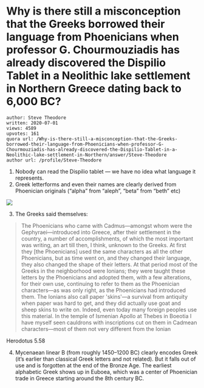 # Why is there still a misconception that the Greeks borrowed their language from Phoenicians when professor G. Chourmouziadis has already discovered the Dispilio Tablet in a Neolithic lake settlement in Northern Greece dating back to 6,000 BC?

	author: Steve Theodore
	written: 2020-07-01
	views: 4589
	upvotes: 161
	quora url: /Why-is-there-still-a-misconception-that-the-Greeks-borrowed-their-language-from-Phoenicians-when-professor-G-Chourmouziadis-has-already-discovered-the-Dispilio-Tablet-in-a-Neolithic-lake-settlement-in-Northern/answer/Steve-Theodore
	author url: /profile/Steve-Theodore


1. Nobody can read the Dispilio tablet — we have no idea what language it represents.
2. Greek letterforms and even their names are clearly derived from Phoenician originals (“alpha” from “aleph”, “beta” from “beth” etc)

![](https://qph.fs.quoracdn.net/main-qimg-720d8f375c280217539f77a1c5282682)

3. The Greeks said themselves:

> The Phoenicians who came with Cadmus—amongst whom were the Gephyraei—introduced into Greece, after their settlement in the country, a number of accomplishments, of which the most important was writing, an art till then, I think, unknown to the Greeks. At first they [the Phoenicians] used the same characters as all the other Phoenicians, but as time went on, and they changed their language, they also changed the shape of their letters. At that period most of the Greeks in the neighborhood were Ionians; they were taught these letters by the Phoenicians and adopted them, with a few alterations, for their own use, continuing to refer to them as the Phoenician characters—as was only right, as the Phoenicians had introduced them. The Ionians also call paper 'skins'—a survival from antiquity when paper was hard to get, and they did actually use goat and sheep skins to write on. Indeed, even today many foreign peoples use this material. In the temple of Ismenian Apollo at Thebes in Boeotia I have myself seen cauldrons with inscriptions cut on them in Cadmean characters—most of them not very different from the Ionian

Herodotus 5.58

4. Mycenaean linear B (from roughly 1450–1200 BC) clearly encodes Greek (it’s earlier than classical Greek letters and not related). But it falls out of use and is forgotten at the end of the Bronze Age. The earliest alphabetic Greek shows up in Euboea, which was a center of Phoenician trade in Greece starting around the 8th century BC.

